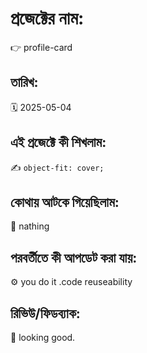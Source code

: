 # প্রজেক্টের নাম:
👉 profile-card

## তারিখ:
🗓️ 2025-05-04

## এই প্রজেক্টে কী শিখলাম:
✍️ ```object-fit: cover;```

## কোথায় আটকে গিয়েছিলাম:
🐞 nathing

## পরবর্তীতে কী আপডেট করা যায়:
⚙️ you do it .code reuseability 

## রিভিউ/ফিডব্যাক:
💬 looking good.
